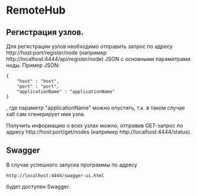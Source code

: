 # RemoteHub

## Регистрация узлов.

Для регистрации узлов необходимо отправить запрос по адресу http://host:port/register/node
(например http://localhost:4444/api/register/node) JSON с основными параметрами ноды.
Пример JSON:

```
{
    "host" : "host",
    "port" : "port",
    "applicationName" : "applicationName"
}
```
, где параметр "applicationName" можно опустить, т.к. в таком случае хаб сам сгенерирует имя узла.

Получить информацию о всех узлах можно, отправив GET-запрос по адресу 
http://host:port/get/nodes (например http://localhost:4444/status).

## Swagger

В случае успешного запуска программы по адресу 

    http://localhost:4444/swagger-ui.html

будет доступен Swagger.